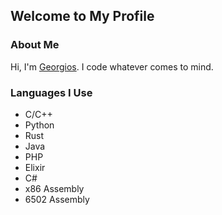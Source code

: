 ## Welcome to My Profile

### About Me
Hi, I'm [Georgios](https://vatsis.ca). I code whatever comes to mind.

### Languages I Use
- C/C++
- Python
- Rust
- Java
- PHP
- Elixir
- C#
- x86 Assembly
- 6502 Assembly
